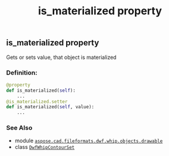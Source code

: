 ﻿---
title: is_materialized property
second_title: Aspose.CAD for Python via .NET API References
description: 
type: docs
weight: 70
url: /python-net/aspose.cad.fileformats.dwf.whip.objects.drawable/dwfwhipcontourset/is_materialized/
is_root: false
---

## is_materialized property


Gets or sets value, that object is materialized
### Definition:
```python
@property
def is_materialized(self):
    ...
@is_materialized.setter
def is_materialized(self, value):
    ...
```

### See Also
* module [`aspose.cad.fileformats.dwf.whip.objects.drawable`](../../)
* class [`DwfWhipContourSet`](/cad/python-net/aspose.cad.fileformats.dwf.whip.objects.drawable/dwfwhipcontourset)
